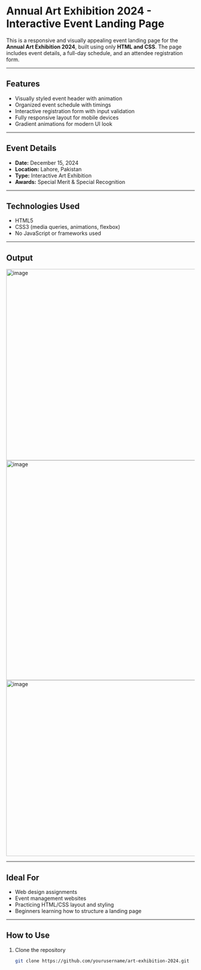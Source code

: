 # Annual Art Exhibition 2024 - Interactive Event Landing Page

This is a responsive and visually appealing event landing page for the **Annual Art Exhibition 2024**, built using only **HTML and CSS**. The page includes event details, a full-day schedule, and an attendee registration form.

---

## Features

- Visually styled event header with animation
- Organized event schedule with timings
- Interactive registration form with input validation
- Fully responsive layout for mobile devices
- Gradient animations for modern UI look

---

## Event Details

- **Date:** December 15, 2024  
- **Location:** Lahore, Pakistan  
- **Type:** Interactive Art Exhibition  
- **Awards:** Special Merit & Special Recognition  

---

## Technologies Used

- HTML5  
- CSS3 (media queries, animations, flexbox)  
- No JavaScript or frameworks used  

---

## Output
<img width="728" height="511" alt="image" src="https://github.com/user-attachments/assets/d49289b0-359e-41dd-9625-3798f231b836" />
<img width="1249" height="587" alt="image" src="https://github.com/user-attachments/assets/dabca6f1-ef33-4931-8b82-a05e1a539699" />
<img width="952" height="470" alt="image" src="https://github.com/user-attachments/assets/2cb93b89-4cbe-4894-992f-706c5bd7a878" />



---

## Ideal For

- Web design assignments  
- Event management websites  
- Practicing HTML/CSS layout and styling  
- Beginners learning how to structure a landing page

---

## How to Use

1. Clone the repository
   ```bash
   git clone https://github.com/yourusername/art-exhibition-2024.git
